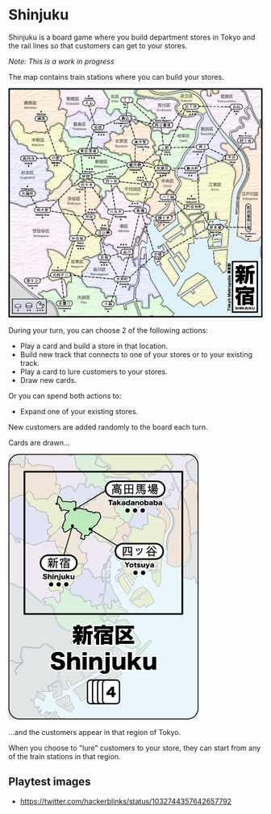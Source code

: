 # Shinjuku

Shinjuku is a board game where you build department stores in Tokyo and the rail lines so that
customers can get to your stores.

_Note: This is a work in progress_

The map contains train stations where you can build your stores.

![](tokyo-map.png)

During your turn, you can choose 2 of the following actions:

* Play a card and build a store in that location.
* Build new track that connects to one of your stores or to your existing track.
* Play a card to lure customers to your stores.
* Draw new cards.

Or you can spend both actions to:

* Expand one of your existing stores.

New customers are added randomly to the board each turn.

Cards are drawn...

![](images/shinjuku.png)

...and the customers appear in that region of Tokyo.

When you choose to "lure" customers to your store, they can start from any of the train stations in that region.

## Playtest images

* https://twitter.com/hackerblinks/status/1032744357642657792
